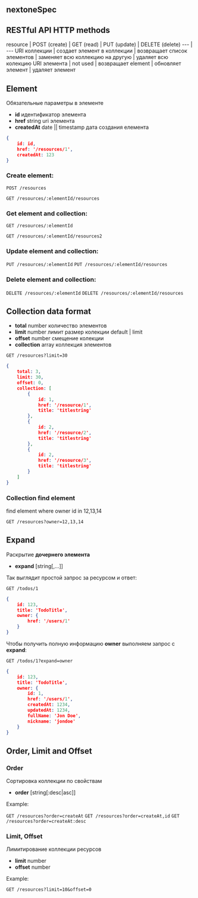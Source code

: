 ## nextoneSpec

## RESTful API HTTP methods

resource | POST (create) | GET (read) | PUT (update) | DELETE (delete)
--- | ---
URI коллекции  | создает элемент в коллекции | возвращает список элементов | заменяет всю коллекцию на другую | удаляет всю колекцию
URI элемента   | not used | возвращает element | обновляет элемент | удаляет элемент

## Element

Обязательные параметры в элементе

- **id** идентификатор элемента
- **href** string uri элемента
- **createdAt** date || timestamp дата создания елемента

```json
{
    id: id,
    href: '/resources/1',
    createdAt: 123
}
```

### Create element:

`POST /resources`

`GET /resources/:elementId/resources`

### Get element and collection:

`GET /resources/:elementId`

`GET /resources/:elementId/resources2`

### Update element and collection:

`PUT /resources/:elementId`
`PUT /resources/:elementId/resources`

### Delete element and collection:

`DELETE /resources/:elementId`
`DELETE /resources/:elementId/resources`

## Collection data format

- **total** number количество элементов
- **limit** number лимит размер колекции default | limit
- **offset** number  смещение колекции
- **collection** array коллекция элементов

`GET /resources?limit=30`

```json
{
    total: 3,
    limit: 30,
    offset: 0,
    collection: [
        {
            id: 1,
            href: '/resource/1',
            title: 'titlestring'
        },
        {
            id: 2,
            href: '/resource/2',
            title: 'titlestring'
        },
        {
            id: 2,
            href: '/resource/3',
            title: 'titlestring'
        }
    ]
}
```


### Collection find element

find element where owner id in 12,13,14

`GET /resources?owner=12,13,14`


## Expand

Раскрытие **дочернего элемента**

- **expand** [string[,...]]

Так выглядит простой запрос за ресурсом и ответ:

`GET /todos/1`

```json
{
    id: 123,
    title: 'TodoTitle',
    owner: {
        href: '/users/1'
    }
}
```

Чтобы получить полную информацию **owner** выполняем запрос с **expand**:

`GET /todos/1?expand=owner`

```json
{
    id: 123,
    title: 'TodoTitle',
    owner: {
        id: 1,
        href: '/users/1',
        createdAt: 1234,
        updatedAt: 1234,
        fullName: 'Jon Doe',
        nickname: 'jondoe'
    }
}
```

## Order, Limit and Offset

### Order

Сортировка коллекции по свойствам

- **order** [string[:desc|asc]]

Example:

`GET /resources?order=createAt`
`GET /resources?order=createAt,id`
`GET /resources?order=createAt:desc`

### Limit, Offset

Лимитирование коллекции ресурсов

- **limit** number
- **offset** number

Example:

`GET /resources?limit=10&offset=0`
